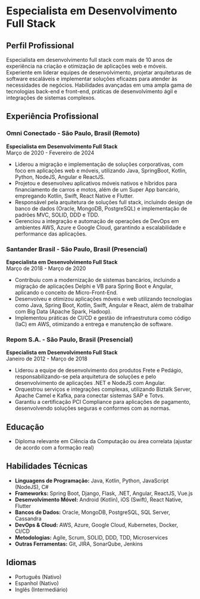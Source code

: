 # Especialista em Desenvolvimento Full Stack

## Perfil Profissional

Especialista em desenvolvimento full stack com mais de 10 anos de experiência na criação e otimização de aplicações web e móveis. Experiente em liderar equipes de desenvolvimento, projetar arquiteturas de software escaláveis e implementar soluções eficazes para atender às necessidades de negócios. Habilidades avançadas em uma ampla gama de tecnologias back-end e front-end, práticas de desenvolvimento ágil e integrações de sistemas complexos.

## Experiência Profissional

### Omni Conectado - São Paulo, Brasil (Remoto)

**Especialista em Desenvolvimento Full Stack**  
Março de 2020 - Fevereiro de 2024
- Liderou a migração e implementação de soluções corporativas, com foco em aplicações web e móveis, utilizando Java, SpringBoot, Kotlin, Python, NodeJS, Angular e ReactJS.
- Projetou e desenvolveu aplicativos móveis nativos e híbridos para financiamento de carros e motos, além de um Super App bancário, empregando Kotlin, Swift, React Native e Flutter.
- Responsável pela arquitetura de soluções full stack, incluindo design de banco de dados (Oracle, MongoDB, PostgreSQL) e implementação de padrões MVC, SOLID, DDD e TDD.
- Gerenciou a integração e automação de operações de DevOps em ambientes AWS, Azure e Google Cloud, garantindo a escalabilidade e performance das aplicações.

### Santander Brasil - São Paulo, Brasil (Presencial)

**Especialista em Desenvolvimento Full Stack**  
Março de 2018 - Março de 2020
- Contribuiu com a modernização de sistemas bancários, incluindo a migração de aplicações Delphi e VB para Spring Boot e Angular, aplicando o conceito de Micro-Front-End.
- Desenvolveu e otimizou aplicações móveis e web utilizando tecnologias como Java, Spring Boot, Kotlin, Swift, Angular e React, além de trabalhar com Big Data (Apache Spark, Hadoop).
- Implementou práticas de CI/CD e gestão de infraestrutura como código (IaC) em AWS, otimizando a entrega e manutenção de software.

### Repom S.A. - São Paulo, Brasil (Presencial)

**Especialista em Desenvolvimento Full Stack**  
Janeiro de 2012 - Março de 2018
- Liderou a equipe de desenvolvimento dos produtos Frete e Pedágio, responsabilizando-se pela arquitetura de soluções e pelo desenvolvimento de aplicações .NET e NodeJS com Angular.
- Orquestrou serviços e integrações complexas, utilizando Biztalk Server, Apache Camel e Kafka, para conectar sistemas SAP e Totvs.
- Garantiu a certificação PCI Compliance para aplicações de pagamento, desenvolvendo soluções seguras e conformes com as normas.

## Educação

- Diploma relevante em Ciência da Computação ou área correlata (ajustar de acordo com a formação real)

## Habilidades Técnicas

- **Linguagens de Programação:** Java, Kotlin, Python, JavaScript (NodeJS), C#
- **Frameworks:** Spring Boot, Django, Flask, .NET, Angular, ReactJS, Vue.js
- **Desenvolvimento Móvel:** Android (Kotlin), iOS (Swift), React Native, Flutter
- **Bancos de Dados:** Oracle, MongoDB, PostgreSQL, SQL Server, Cassandra
- **DevOps & Cloud:** AWS, Azure, Google Cloud, Kubernetes, Docker, CI/CD
- **Metodologias:** Agile, Scrum, SOLID, DDD, TDD, Microservices
- **Outras Ferramentas:** Git, JIRA, SonarQube, Jenkins

## Idiomas

- Português (Nativo)
- Espanhol (Nativo)
- Inglês (Intermediário)
